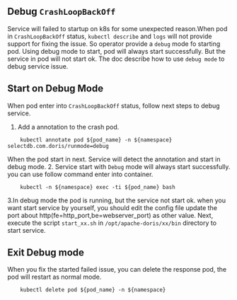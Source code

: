 ## Debug `CrashLoopBackOff`
Service will failed to startup on k8s for some unexpected reason.When pod in `CrashLoopBackOff` status, `kubectl describe` and `logs` will not provide support for fixing the issue.
So operator provide a `debug` mode fo starting pod. Using debug mode to start, pod will always start successfully. But the service in pod will not start ok. The doc describe how to use `debug mode` to debug service issue.
## Start on Debug Mode
When pod enter into `CrashLoopBackOff` status, follow next steps to debug service.
1. Add a annotation to the crash pod.
```
    kubectl annotate pod ${pod_name} -n ${namespace} selectdb.com.doris/runmode=debug
```
When the pod start in next. Service will detect the annotation and start in debug mode.
2. Service start with `Debug` mode will always start successfully. you can use follow command enter into container.
```
    kubectl -n ${namespace} exec -ti ${pod_name} bash
```
3.In debug mode the pod is running, but the service not start ok. when you want start service by yourself, you should edit the config file update the port about http(fe=http_port,be=webserver_port) as other value. Next, execute the script `start_xx.sh` in `/opt/apache-doris/xx/bin` directory to start service.
## Exit Debug mode
When you fix the started failed issue, you can delete the response pod, the pod will restart as normal mode.
```
    kubectl delete pod ${pod_name} -n ${namespace}
```